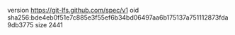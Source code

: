 version https://git-lfs.github.com/spec/v1
oid sha256:bde4eb0f51e7c885e3f55ef6b34bd06497aa6b175137a751112873fda9db3775
size 2441
